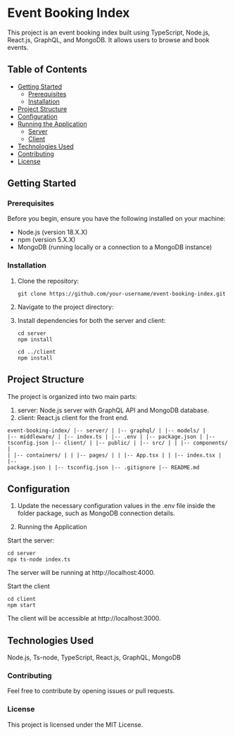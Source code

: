 # Event Booking Index

This project is an event booking index built using TypeScript, Node.js, React.js, GraphQL, and MongoDB. It allows users to browse and book events.

## Table of Contents

- [Getting Started](#getting-started)
  - [Prerequisites](#prerequisites)
  - [Installation](#installation)
- [Project Structure](#project-structure)
- [Configuration](#configuration)
- [Running the Application](#running-the-application)
  - [Server](#server)
  - [Client](#client)
- [Technologies Used](#technologies-used)
- [Contributing](#contributing)
- [License](#license)

## Getting Started

### Prerequisites

Before you begin, ensure you have the following installed on your machine:

- Node.js (version 18.X.X)
- npm (version 5.X.X)
- MongoDB (running locally or a connection to a MongoDB instance)

### Installation

1. Clone the repository:

     ```
     git clone https://github.com/your-username/event-booking-index.git
2. Navigate to the project directory:

3. Install dependencies for both the server and client:

    ```
   cd server
   npm install

   cd ../client
   npm install
## Project Structure
The project is organized into two main parts:

1. server: Node.js server with GraphQL API and MongoDB database.
2. client: React.js client for the front end.

<code>event-booking-index/
|-- server/
|   |-- graphql/
|   |-- models/
|   |-- middleware/
|   |-- index.ts
|   |-- .env
|   |-- package.json
|   |-- tsconfig.json
|-- client/
|   |-- public/
|   |-- src/
|   |   |-- components/
|   |   |-- containers/
|   |   |-- pages/
|   |   |-- App.tsx
|   |   |-- index.tsx
|   |-- package.json
|   |-- tsconfig.json
|-- .gitignore
|-- README.md
</code>

## Configuration

1. Update the necessary configuration values in the .env file inside the folder package, such as MongoDB connection details.

2. Running the Application
   
  Start the server:

    cd server
    npx ts-node index.ts
    
The server will be running at http://localhost:4000.

  Start the client

    cd client
    npm start
  
The client will be accessible at http://localhost:3000.

## Technologies Used
Node.js,
Ts-node,
TypeScript,
React.js,
GraphQL,
MongoDB

### Contributing
Feel free to contribute by opening issues or pull requests.

### License
This project is licensed under the MIT License.
